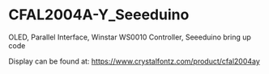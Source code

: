 # CFAL2004A-Y_Seeeduino
OLED, Parallel Interface, Winstar WS0010 Controller, Seeeduino bring up code

Display can be found at:
https://www.crystalfontz.com/product/cfal2004ay
